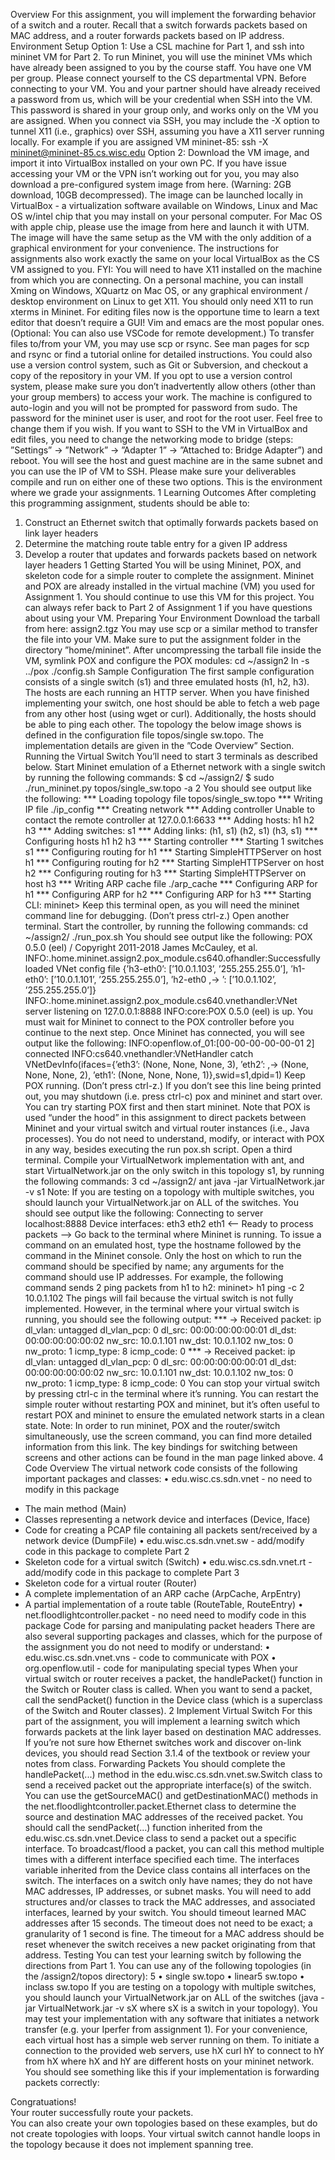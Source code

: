 Overview
For this assignment, you will implement the forwarding behavior of a switch and a router. Recall that a
switch forwards packets based on MAC address, and a router forwards packets based on IP address.
Environment Setup
Option 1: Use a CSL machine for Part 1, and ssh into mininet VM for Part 2.
To run Mininet, you will use the mininet VMs which have already been assigned to you by
the course staff. You have one VM per group.
Please connect yourself to the CS departmental VPN. Before connecting to your VM. You
and your partner should have already received a password from us, which will be your
credential when SSH into the VM. This password is shared in your group only, and works
only on the VM you are assigned. When you connect via SSH, you may include the -X
option to tunnel X11 (i.e., graphics) over SSH, assuming you have a X11 server running
locally. For example if you are assigned VM mininet-85:
ssh -X mininet@mininet-85.cs.wisc.edu
Option 2: Download the VM image, and import it into VirtualBox installed on your own PC.
If you have issue accessing your VM or the VPN isn’t working out for you, you may also
download a pre-configured system image from here. (Warning: 2GB download, 10GB
decompressed). The image can be launched locally in VirtualBox - a virtualization software
available on Windows, Linux and Mac OS w/intel chip that you may install on your personal
computer. For Mac OS with apple chip, please use the image from here and launch it with
UTM. The image will have the same setup as the VM with the only addition of a graphical
environment for your convenience. The instructions for assignments also work exactly the
same on your local VirtualBox as the CS VM assigned to you.
FYI: You will need to have X11 installed on the machine from which you are connecting. On a personal
machine, you can install Xming on Windows, XQuartz on Mac OS, or any graphical environment / desktop
environment on Linux to get X11. You should only need X11 to run xterms in Mininet. For editing files
now is the opportune time to learn a text editor that doesn’t require a GUI! Vim and emacs are the most
popular ones. (Optional: You can also use VSCode for remote development.)
To transfer files to/from your VM, you may use scp or rsync. See man pages for scp and rsync or find
a tutorial online for detailed instructions. You could also use a version control system, such as Git or
Subversion, and checkout a copy of the repository in your VM. If you opt to use a version control system,
please make sure you don’t inadvertently allow others (other than your group members) to access your work.
The machine is configured to auto-login and you will not be prompted for password from sudo. The password
for the mininet user is user, and root for the root user. Feel free to change them if you wish.
If you want to SSH to the VM in VirtualBox and edit files, you need to change the networking mode to
bridge (steps: ”Settings” → ”Network” → ”Adapter 1” → ”Attached to: Bridge Adapter”) and reboot. You
will see the host and guest machine are in the same subnet and you can use the IP of VM to SSH.
Please make sure your deliverables compile and run on either one of these two options. This
is the environment where we grade your assignments.
1
Learning Outcomes
After completing this programming assignment, students should be able to:
1. Construct an Ethernet switch that optimally forwards packets based on link layer headers
2. Determine the matching route table entry for a given IP address
3. Develop a router that updates and forwards packets based on network layer headers
1 Getting Started
You will be using Mininet, POX, and skeleton code for a simple router to complete the assignment. Mininet
and POX are already installed in the virtual machine (VM) you used for Assignment 1. You should continue
to use this VM for this project. You can always refer back to Part 2 of Assignment 1 if you have questions
about using your VM.
Preparing Your Environment
Download the tarball from here: assign2.tgz
You may use scp or a similar method to transfer the file into your VM. Make sure to put the assignment
folder in the directory ”home/mininet”.
After uncompressing the tarball file inside the VM, symlink POX and configure the POX modules:
cd ~/assign2
ln -s ../pox
./config.sh
Sample Configuration
The first sample configuration consists of a single switch (s1) and three emulated hosts (h1, h2, h3). The hosts
are each running an HTTP server. When you have finished implementing your switch, one host should be able
to fetch a web page from any other host (using wget or curl). Additionally, the hosts should be able to ping
each other. The topology the below image shows is defined in the configuration file topos/single sw.topo.
The implementation details are given in the ”Code Overview” Section.
Running the Virtual Switch
You’ll need to start 3 terminals as described below. Start Mininet emulation of a Ethernet network with a
single switch by running the following commands:
$ cd ~/assign2/
$ sudo ./run_mininet.py topos/single_sw.topo -a
2
You should see output like the following:
*** Loading topology file topos/single_sw.topo
*** Writing IP file ./ip_config
*** Creating network
*** Adding controller
Unable to contact the remote controller at 127.0.0.1:6633
*** Adding hosts:
h1 h2 h3
*** Adding switches:
s1
*** Adding links:
(h1, s1) (h2, s1) (h3, s1)
*** Configuring hosts
h1 h2 h3
*** Starting controller
*** Starting 1 switches
s1
*** Configuring routing for h1
*** Starting SimpleHTTPServer on host h1
*** Configuring routing for h2
*** Starting SimpleHTTPServer on host h2
*** Configuring routing for h3
*** Starting SimpleHTTPServer on host h3
*** Writing ARP cache file ./arp_cache
*** Configuring ARP for h1
*** Configuring ARP for h2
*** Configuring ARP for h3
*** Starting CLI:
mininet>
Keep this terminal open, as you will need the mininet command line for debugging. (Don’t press ctrl-z.)
Open another terminal. Start the controller, by running the following commands:
cd ~/assign2/
./run_pox.sh
You should see output like the following:
POX 0.5.0 (eel) / Copyright 2011-2018 James McCauley, et al.
INFO:.home.mininet.assign2.pox_module.cs640.ofhandler:Successfully loaded VNet config file
{’h3-eth0’: [’10.0.1.103’, ’255.255.255.0’], ’h1-eth0’: [’10.0.1.101’, ’255.255.255.0’], ’h2-eth0
,→ ’: [’10.0.1.102’, ’255.255.255.0’]}
INFO:.home.mininet.assign2.pox_module.cs640.vnethandler:VNet server listening on 127.0.0.1:8888
INFO:core:POX 0.5.0 (eel) is up.
You must wait for Mininet to connect to the POX controller before you continue to the next step. Once
Mininet has connected, you will see output like the following:
INFO:openflow.of_01:[00-00-00-00-00-01 2] connected
INFO:cs640.vnethandler:VNetHandler catch VNetDevInfo(ifaces={’eth3’: (None, None, None, 3), ’eth2’:
,→ (None, None, None, 2), ’eth1’: (None, None, None, 1)},swid=s1,dpid=1)
Keep POX running. (Don’t press ctrl-z.) If you don’t see this line being printed out, you may shutdown
(i.e. press ctrl-c) pox and mininet and start over. You can try starting POX first and then start mininet.
Note that POX is used “under the hood” in this assignment to direct packets between Mininet and your
virtual switch and virtual router instances (i.e., Java processes). You do not need to understand, modify, or
interact with POX in any way, besides executing the run pox.sh script.
Open a third terminal. Compile your VirtualNetwork implementation with ant, and start VirtualNetwork.jar
on the only switch in this topology s1, by running the following commands:
3
cd ~/assign2/
ant
java -jar VirtualNetwork.jar -v s1
Note: If you are testing on a topology with multiple switches, you should launch your VirtualNetwork.jar
on ALL of the switches.
You should see output like the following:
Connecting to server localhost:8888
Device interfaces:
eth3
eth2
eth1
<-- Ready to process packets -->
Go back to the terminal where Mininet is running. To issue a command on an emulated host, type the
hostname followed by the command in the Mininet console. Only the host on which to run the command
should be specified by name; any arguments for the command should use IP addresses. For example, the
following command sends 2 ping packets from h1 to h2:
mininet> h1 ping -c 2 10.0.1.102
The pings will fail because the virtual switch is not fully implemented. However, in the terminal where your
virtual switch is running, you should see the following output:
*** -> Received packet:
ip
dl_vlan: untagged
dl_vlan_pcp: 0
dl_src: 00:00:00:00:00:01
dl_dst: 00:00:00:00:00:02
nw_src: 10.0.1.101
nw_dst: 10.0.1.102
nw_tos: 0
nw_proto: 1
icmp_type: 8
icmp_code: 0
*** -> Received packet:
ip
dl_vlan: untagged
dl_vlan_pcp: 0
dl_src: 00:00:00:00:00:01
dl_dst: 00:00:00:00:00:02
nw_src: 10.0.1.101
nw_dst: 10.0.1.102
nw_tos: 0
nw_proto: 1
icmp_type: 8
icmp_code: 0
You can stop your virtual switch by pressing ctrl-c in the terminal where it’s running. You can restart
the simple router without restarting POX and mininet, but it’s often useful to restart POX and mininet to
ensure the emulated network starts in a clean state.
Note: In order to run mininet, POX and the router/switch simultaneously, use the screen command, you
can find more detailed information from this link. The key bindings for switching between screens and other
actions can be found in the man page linked above.
4
Code Overview
The virtual network code consists of the following important packages and classes:
• edu.wisc.cs.sdn.vnet - no need to modify in this package
- The main method (Main)
- Classes representing a network device and interfaces (Device, Iface)
- Code for creating a PCAP file containing all packets sent/received by a network device (DumpFile)
• edu.wisc.cs.sdn.vnet.sw - add/modify code in this package to complete Part 2
- Skeleton code for a virtual switch (Switch)
• edu.wisc.cs.sdn.vnet.rt - add/modify code in this package to complete Part 3
- Skeleton code for a virtual router (Router)
- A complete implementation of an ARP cache (ArpCache, ArpEntry)
- A partial implementation of a route table (RouteTable, RouteEntry)
• net.floodlightcontroller.packet - no need need to modify code in this package Code for parsing
and manipulating packet headers
There are also several supporting packages and classes, which for the purpose of the assignment you do not
need to modify or understand:
• edu.wisc.cs.sdn.vnet.vns - code to communicate with POX
• org.openflow.util - code for manipulating special types
When your virtual switch or router receives a packet, the handlePacket() function in the Switch or Router
class is called. When you want to send a packet, call the sendPacket() function in the Device class (which
is a superclass of the Switch and Router classes).
2 Implement Virtual Switch
For this part of the assignment, you will implement a learning switch which forwards packets at the link layer
based on destination MAC addresses. If you’re not sure how Ethernet switches work and discover on-link
devices, you should read Section 3.1.4 of the textbook or review your notes from class.
Forwarding Packets
You should complete the handlePacket(...) method in the edu.wisc.cs.sdn.vnet.sw.Switch class to
send a received packet out the appropriate interface(s) of the switch. You can use the getSourceMAC()
and getDestinationMAC() methods in the net.floodlightcontroller.packet.Ethernet class to determine the source and destination MAC addresses of the received packet.
You should call the sendPacket(...) function inherited from the edu.wisc.cs.sdn.vnet.Device class to
send a packet out a specific interface. To broadcast/flood a packet, you can call this method multiple times
with a different interface specified each time. The interfaces variable inherited from the Device class
contains all interfaces on the switch. The interfaces on a switch only have names; they do not have MAC
addresses, IP addresses, or subnet masks.
You will need to add structures and/or classes to track the MAC addresses, and associated interfaces, learned
by your switch. You should timeout learned MAC addresses after 15 seconds. The timeout does not need
to be exact; a granularity of 1 second is fine. The timeout for a MAC address should be reset whenever the
switch receives a new packet originating from that address.
Testing
You can test your learning switch by following the directions from Part 1. You can use any of the following
topologies (in the /assign2/topos directory):
5
• single sw.topo
• linear5 sw.topo
• inclass sw.topo
If you are testing on a topology with multiple switches, you should launch your VirtualNetwork.jar on
ALL of the switches (java -jar VirtualNetwork.jar -v sX where sX is a switch in your topology). You
may test your implementation with any software that initiates a network transfer (e.g. your Iperfer from
assignment 1). For your convenience, each virtual host has a simple web server running on them. To
initiate a connection to the provided web servers, use hX curl hY to connect to hY from hX where hX and
hY are different hosts on your mininet network. You should see something like this if your implementation
is forwarding packets correctly:
<html>
<head><title>Test Page</title></head>
<body>
Congratuations! <br/>
Your router successfully route your packets. <br/>
</body>
</html>
You can also create your own topologies based on these examples, but do not create topologies with loops.
Your virtual switch cannot handle loops in the topology because it does not implement spanning tree.